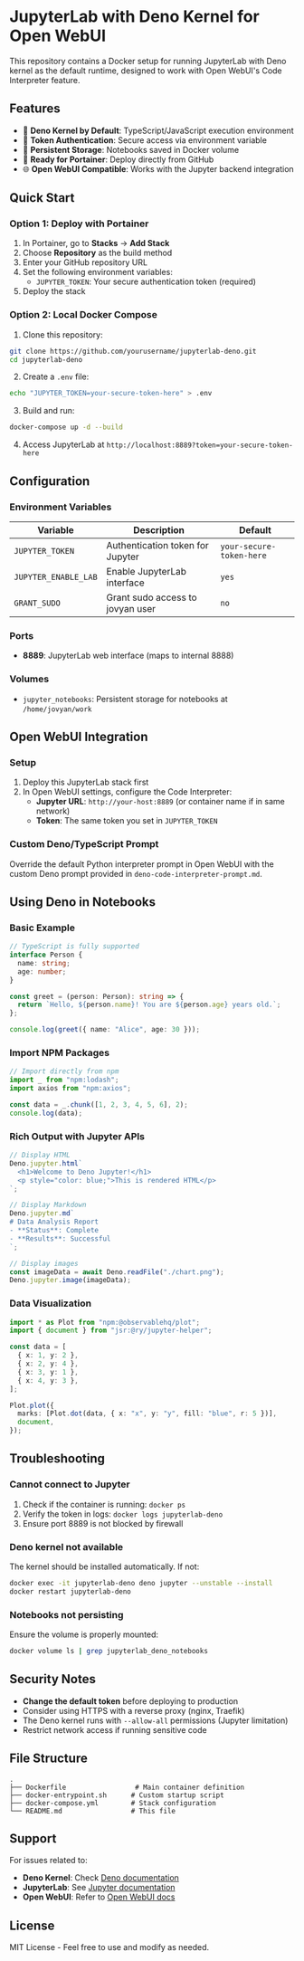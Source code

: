 # JupyterLab with Deno Kernel for Open WebUI

This repository contains a Docker setup for running JupyterLab with Deno kernel as the default runtime, designed to work with Open WebUI's Code Interpreter feature.

## Features

- 🦕 **Deno Kernel by Default**: TypeScript/JavaScript execution environment
- 🔐 **Token Authentication**: Secure access via environment variable
- 💾 **Persistent Storage**: Notebooks saved in Docker volume
- 🚀 **Ready for Portainer**: Deploy directly from GitHub
- 🌐 **Open WebUI Compatible**: Works with the Jupyter backend integration

## Quick Start

### Option 1: Deploy with Portainer

1. In Portainer, go to **Stacks** → **Add Stack**
2. Choose **Repository** as the build method
3. Enter your GitHub repository URL
4. Set the following environment variables:
   - `JUPYTER_TOKEN`: Your secure authentication token (required)
5. Deploy the stack

### Option 2: Local Docker Compose

1. Clone this repository:

```bash
git clone https://github.com/yourusername/jupyterlab-deno.git
cd jupyterlab-deno
```

2. Create a `.env` file:

```bash
echo "JUPYTER_TOKEN=your-secure-token-here" > .env
```

3. Build and run:

```bash
docker-compose up -d --build
```

4. Access JupyterLab at `http://localhost:8889?token=your-secure-token-here`

## Configuration

### Environment Variables

| Variable             | Description                      | Default                  |
| -------------------- | -------------------------------- | ------------------------ |
| `JUPYTER_TOKEN`      | Authentication token for Jupyter | `your-secure-token-here` |
| `JUPYTER_ENABLE_LAB` | Enable JupyterLab interface      | `yes`                    |
| `GRANT_SUDO`         | Grant sudo access to jovyan user | `no`                     |

### Ports

- **8889**: JupyterLab web interface (maps to internal 8888)

### Volumes

- `jupyter_notebooks`: Persistent storage for notebooks at `/home/jovyan/work`

## Open WebUI Integration

### Setup

1. Deploy this JupyterLab stack first
2. In Open WebUI settings, configure the Code Interpreter:
   - **Jupyter URL**: `http://your-host:8889` (or container name if in same network)
   - **Token**: The same token you set in `JUPYTER_TOKEN`

### Custom Deno/TypeScript Prompt

Override the default Python interpreter prompt in Open WebUI with the custom Deno prompt provided in `deno-code-interpreter-prompt.md`.

## Using Deno in Notebooks

### Basic Example

```typescript
// TypeScript is fully supported
interface Person {
  name: string;
  age: number;
}

const greet = (person: Person): string => {
  return `Hello, ${person.name}! You are ${person.age} years old.`;
};

console.log(greet({ name: "Alice", age: 30 }));
```

### Import NPM Packages

```typescript
// Import directly from npm
import _ from "npm:lodash";
import axios from "npm:axios";

const data = _.chunk([1, 2, 3, 4, 5, 6], 2);
console.log(data);
```

### Rich Output with Jupyter APIs

```typescript
// Display HTML
Deno.jupyter.html`
  <h1>Welcome to Deno Jupyter!</h1>
  <p style="color: blue;">This is rendered HTML</p>
`;

// Display Markdown
Deno.jupyter.md`
# Data Analysis Report
- **Status**: Complete
- **Results**: Successful
`;

// Display images
const imageData = await Deno.readFile("./chart.png");
Deno.jupyter.image(imageData);
```

### Data Visualization

```typescript
import * as Plot from "npm:@observablehq/plot";
import { document } from "jsr:@ry/jupyter-helper";

const data = [
  { x: 1, y: 2 },
  { x: 2, y: 4 },
  { x: 3, y: 1 },
  { x: 4, y: 3 },
];

Plot.plot({
  marks: [Plot.dot(data, { x: "x", y: "y", fill: "blue", r: 5 })],
  document,
});
```

## Troubleshooting

### Cannot connect to Jupyter

1. Check if the container is running: `docker ps`
2. Verify the token in logs: `docker logs jupyterlab-deno`
3. Ensure port 8889 is not blocked by firewall

### Deno kernel not available

The kernel should be installed automatically. If not:

```bash
docker exec -it jupyterlab-deno deno jupyter --unstable --install
docker restart jupyterlab-deno
```

### Notebooks not persisting

Ensure the volume is properly mounted:

```bash
docker volume ls | grep jupyterlab_deno_notebooks
```

## Security Notes

- **Change the default token** before deploying to production
- Consider using HTTPS with a reverse proxy (nginx, Traefik)
- The Deno kernel runs with `--allow-all` permissions (Jupyter limitation)
- Restrict network access if running sensitive code

## File Structure

```
.
├── Dockerfile                 # Main container definition
├── docker-entrypoint.sh      # Custom startup script
├── docker-compose.yml        # Stack configuration
└── README.md                 # This file
```

## Support

For issues related to:

- **Deno Kernel**: Check [Deno documentation](https://docs.deno.com/runtime/manual/tools/jupyter/)
- **JupyterLab**: See [Jupyter documentation](https://jupyterlab.readthedocs.io/)
- **Open WebUI**: Refer to [Open WebUI docs](https://docs.openwebui.com/)

## License

MIT License - Feel free to use and modify as needed.
